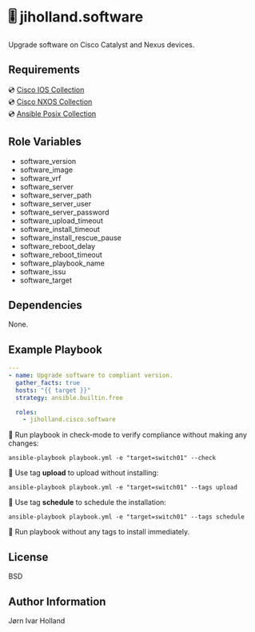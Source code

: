 🎚️ jiholland.software
=====================

Upgrade software on Cisco Catalyst and Nexus devices.

Requirements
------------

💿 [Cisco IOS Collection](https://galaxy.ansible.com/ui/repo/published/cisco/ios)<br>
💿 [Cisco NXOS Collection](https://galaxy.ansible.com/ui/repo/published/cisco/nxos)<br>
💿 [Ansible Posix Collection](https://galaxy.ansible.com/ui/repo/published/ansible/posix)<br>

Role Variables
--------------

- software_version
- software_image
- software_vrf
- software_server
- software_server_path
- software_server_user
- software_server_password
- software_upload_timeout
- software_install_timeout
- software_install_rescue_pause
- software_reboot_delay
- software_reboot_timeout
- software_playbook_name
- software_issu
- software_target

Dependencies
------------

None.

Example Playbook
----------------
```YAML
---
- name: Upgrade software to compliant version.
  gather_facts: true
  hosts: "{{ target }}"
  strategy: ansible.builtin.free

  roles:
    - jiholland.cisco.software
```
🧪 Run playbook in check-mode to verify compliance without making any changes:

    ansible-playbook playbook.yml -e "target=switch01" --check

🌱 Use tag **upload** to upload without installing:

    ansible-playbook playbook.yml -e "target=switch01" --tags upload

📅 Use tag **schedule** to schedule the installation:

    ansible-playbook playbook.yml -e "target=switch01" --tags schedule

💯 Run playbook without any tags to install immediately.


License
-------

BSD

Author Information
------------------

Jørn Ivar Holland
